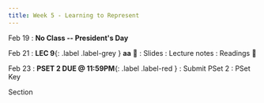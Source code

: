 ```yaml
---
title: Week 5 - Learning to Represent
---
```


Feb 19
: **No Class -- President's Day**

Feb 21
:  **LEC 9**{: .label .label-grey } **aa** 🎥
    : Slides
: Lecture notes
: Readings 📖

<!--
: * [The Neuroscience of Vision]
: * [Neural Networks and Deep Learning]
: * [Interactive CNN Explainer]
-->

Feb 23
:  **PSET 2 DUE @ 11:59PM**{: .label .label-red }
    : Submit PSet 2
: PSet Key

Section
